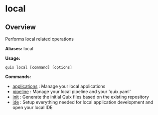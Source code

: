 # local

## Overview

Performs local related operations

**Aliases:** local

**Usage:**

```
quix local [command] [options]
```

**Commands:**

- [applications](applications\index.md) : Manage your local applications
- [pipeline](pipeline\index.md) : Manage your local pipeline and your 'quix.yaml'
- [init](init.md) : Generate the initial Quix files based on the existing repository
- [ide](ide.md) : Setup everything needed for local application development and open your local IDE

